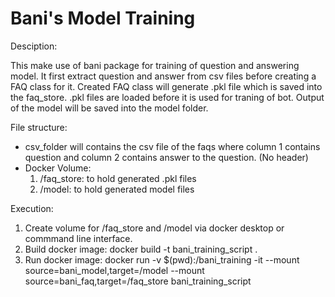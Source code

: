 # Bani's Model Training 
 
Desciption: 

This make use of bani package for training of question and answering model. It first extract question and answer from csv files before creating a FAQ class for it. Created FAQ class will generate .pkl file which is saved into the faq_store. .pkl files are loaded before it is used for traning of bot. Output of the model will be saved into the model folder. 

File structure:
- csv_folder will contains the csv file of the faqs where column 1 contains question and column 2 contains answer to the question. (No header)
- Docker Volume:
    1. /faq_store: to hold generated .pkl files
    2. /model: to hold generated model files

Execution: 

1. Create volume for /faq_store and /model via docker desktop or commmand line interface.
2. Build docker image: docker build -t bani_training_script .
3. Run docker image: docker run -v $(pwd):/bani_training -it --mount source=bani_model,target=/model --mount source=bani_faq,target=/faq_store bani_training_script 
